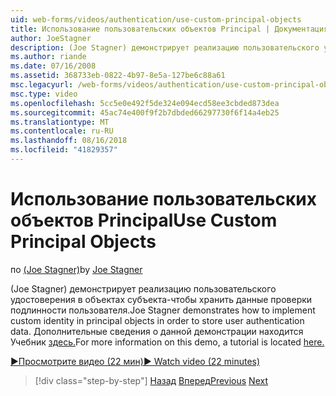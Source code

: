 ```yaml
---
uid: web-forms/videos/authentication/use-custom-principal-objects
title: Использование пользовательских объектов Principal | Документация Майкрософт
author: JoeStagner
description: (Joe Stagner) демонстрирует реализацию пользовательского удостоверения в объектах субъекта-чтобы хранить данные проверки подлинности пользователя. Дополнительные сведения о данной демонстрации...
ms.author: riande
ms.date: 07/16/2008
ms.assetid: 368733eb-0822-4b97-8e5a-127be6c88a61
msc.legacyurl: /web-forms/videos/authentication/use-custom-principal-objects
msc.type: video
ms.openlocfilehash: 5cc5e0e492f5de324e094ecd58ee3cbded873dea
ms.sourcegitcommit: 45ac74e400f9f2b7dbded66297730f6f14a4eb25
ms.translationtype: MT
ms.contentlocale: ru-RU
ms.lasthandoff: 08/16/2018
ms.locfileid: "41829357"
---
```

<a name="use-custom-principal-objects"></a><span data-ttu-id="531b4-104">Использование пользовательских объектов Principal</span><span class="sxs-lookup"><span data-stu-id="531b4-104">Use Custom Principal Objects</span></span>
====================
<span data-ttu-id="531b4-105">по [(Joe Stagner)](https://github.com/JoeStagner)</span><span class="sxs-lookup"><span data-stu-id="531b4-105">by [Joe Stagner](https://github.com/JoeStagner)</span></span>

<span data-ttu-id="531b4-106">(Joe Stagner) демонстрирует реализацию пользовательского удостоверения в объектах субъекта-чтобы хранить данные проверки подлинности пользователя.</span><span class="sxs-lookup"><span data-stu-id="531b4-106">Joe Stagner demonstrates how to implement custom identity in principal objects in order to store user authentication data.</span></span> <span data-ttu-id="531b4-107">Дополнительные сведения о данной демонстрации находится Учебник [здесь.](../../overview/older-versions-security/introduction/forms-authentication-configuration-and-advanced-topics-vb.md)</span><span class="sxs-lookup"><span data-stu-id="531b4-107">For more information on this demo, a tutorial is located [here.](../../overview/older-versions-security/introduction/forms-authentication-configuration-and-advanced-topics-vb.md)</span></span>

[<span data-ttu-id="531b4-108">&#9654;Просмотрите видео (22 мин)</span><span class="sxs-lookup"><span data-stu-id="531b4-108">&#9654; Watch video (22 minutes)</span></span>](https://channel9.msdn.com/Blogs/ASP-NET-Site-Videos/use-custom-principal-objects)

> [!div class="step-by-step"]
> <span data-ttu-id="531b4-109">[Назад](add-custom-data-to-the-authentication-method.md)
> [Вперед](understanding-aspnet-memberships.md)</span><span class="sxs-lookup"><span data-stu-id="531b4-109">[Previous](add-custom-data-to-the-authentication-method.md)
[Next](understanding-aspnet-memberships.md)</span></span>
